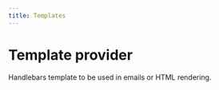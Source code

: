 ```yaml
---
title: Templates
---
```


# Template provider

Handlebars template to be used in emails or HTML rendering.